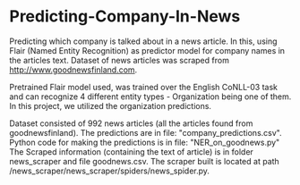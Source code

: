 Predicting-Company-In-News
==========================

Predicting which company is talked about in a news article. In this, using Flair (Named Entity Recognition) as predictor model for company names in the articles text. Dataset of news articles was scraped from http://www.goodnewsfinland.com.

Pretrained Flair model used, was trained over the English CoNLL-03 task and can recognize 4 different entity types - Organization being one of them. In this project, we utilized the organization predictions.

Dataset consisted of 992 news articles (all the articles found from goodnewsfinland). The predictions are in file: "company_predictions.csv". Python code for making the predictions is in file: "NER_on_goodnews.py"
The Scraped information (containing the text of article) is in folder news_scraper and file goodnews.csv. The scraper built is located at path /news_scraper/news_scraper/spiders/news_spider.py.
